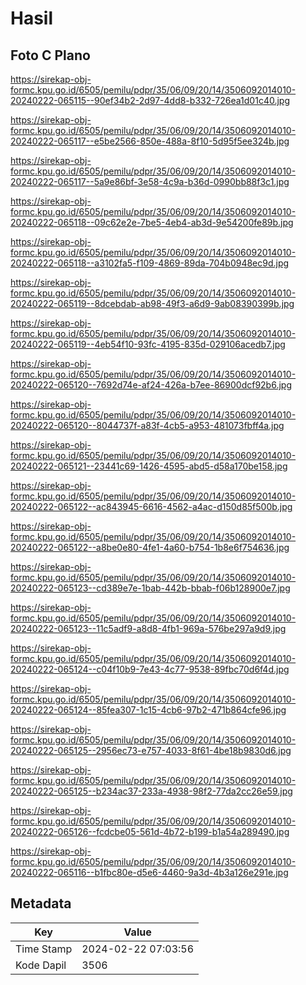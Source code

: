 # Hasil

## Foto C Plano

https://sirekap-obj-formc.kpu.go.id/6505/pemilu/pdpr/35/06/09/20/14/3506092014010-20240222-065115--90ef34b2-2d97-4dd8-b332-726ea1d01c40.jpg

https://sirekap-obj-formc.kpu.go.id/6505/pemilu/pdpr/35/06/09/20/14/3506092014010-20240222-065117--e5be2566-850e-488a-8f10-5d95f5ee324b.jpg

https://sirekap-obj-formc.kpu.go.id/6505/pemilu/pdpr/35/06/09/20/14/3506092014010-20240222-065117--5a9e86bf-3e58-4c9a-b36d-0990bb88f3c1.jpg

https://sirekap-obj-formc.kpu.go.id/6505/pemilu/pdpr/35/06/09/20/14/3506092014010-20240222-065118--09c62e2e-7be5-4eb4-ab3d-9e54200fe89b.jpg

https://sirekap-obj-formc.kpu.go.id/6505/pemilu/pdpr/35/06/09/20/14/3506092014010-20240222-065118--a3102fa5-f109-4869-89da-704b0948ec9d.jpg

https://sirekap-obj-formc.kpu.go.id/6505/pemilu/pdpr/35/06/09/20/14/3506092014010-20240222-065119--8dcebdab-ab98-49f3-a6d9-9ab08390399b.jpg

https://sirekap-obj-formc.kpu.go.id/6505/pemilu/pdpr/35/06/09/20/14/3506092014010-20240222-065119--4eb54f10-93fc-4195-835d-029106acedb7.jpg

https://sirekap-obj-formc.kpu.go.id/6505/pemilu/pdpr/35/06/09/20/14/3506092014010-20240222-065120--7692d74e-af24-426a-b7ee-86900dcf92b6.jpg

https://sirekap-obj-formc.kpu.go.id/6505/pemilu/pdpr/35/06/09/20/14/3506092014010-20240222-065120--8044737f-a83f-4cb5-a953-481073fbff4a.jpg

https://sirekap-obj-formc.kpu.go.id/6505/pemilu/pdpr/35/06/09/20/14/3506092014010-20240222-065121--23441c69-1426-4595-abd5-d58a170be158.jpg

https://sirekap-obj-formc.kpu.go.id/6505/pemilu/pdpr/35/06/09/20/14/3506092014010-20240222-065122--ac843945-6616-4562-a4ac-d150d85f500b.jpg

https://sirekap-obj-formc.kpu.go.id/6505/pemilu/pdpr/35/06/09/20/14/3506092014010-20240222-065122--a8be0e80-4fe1-4a60-b754-1b8e6f754636.jpg

https://sirekap-obj-formc.kpu.go.id/6505/pemilu/pdpr/35/06/09/20/14/3506092014010-20240222-065123--cd389e7e-1bab-442b-bbab-f06b128900e7.jpg

https://sirekap-obj-formc.kpu.go.id/6505/pemilu/pdpr/35/06/09/20/14/3506092014010-20240222-065123--11c5adf9-a8d8-4fb1-969a-576be297a9d9.jpg

https://sirekap-obj-formc.kpu.go.id/6505/pemilu/pdpr/35/06/09/20/14/3506092014010-20240222-065124--c04f10b9-7e43-4c77-9538-89fbc70d6f4d.jpg

https://sirekap-obj-formc.kpu.go.id/6505/pemilu/pdpr/35/06/09/20/14/3506092014010-20240222-065124--85fea307-1c15-4cb6-97b2-471b864cfe96.jpg

https://sirekap-obj-formc.kpu.go.id/6505/pemilu/pdpr/35/06/09/20/14/3506092014010-20240222-065125--2956ec73-e757-4033-8f61-4be18b9830d6.jpg

https://sirekap-obj-formc.kpu.go.id/6505/pemilu/pdpr/35/06/09/20/14/3506092014010-20240222-065125--b234ac37-233a-4938-98f2-77da2cc26e59.jpg

https://sirekap-obj-formc.kpu.go.id/6505/pemilu/pdpr/35/06/09/20/14/3506092014010-20240222-065126--fcdcbe05-561d-4b72-b199-b1a54a289490.jpg

https://sirekap-obj-formc.kpu.go.id/6505/pemilu/pdpr/35/06/09/20/14/3506092014010-20240222-065116--b1fbc80e-d5e6-4460-9a3d-4b3a126e291e.jpg


## Metadata

| Key        | Value               |
| ---------- | ------------------- |
| Time Stamp | 2024-02-22 07:03:56 |
| Kode Dapil | 3506                |



